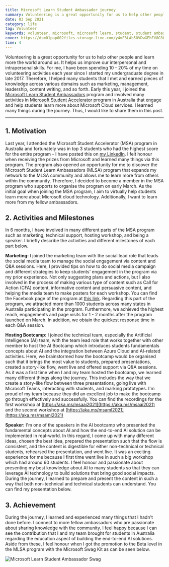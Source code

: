 ```yaml
---
title: Microsoft Learn Student Ambassador journey
summary: Volunteering is a great opportunity for us to help other people and learn more the world around us. It helps us improve our interpersonal and intrapersonal skills. Early this year, I joined the Microsoft Learn Student Ambassadors program and involved many activities in Microsoft Student Accelerator program in Australia that engage and help students learn more about Microsoft Cloud services. I learned many things during the journey. Thus, I would like to share them in this post.
date: 03 Sep 2021
category: life
tag: Volunteer
keywords: volunteer, microsoft, microsoft learn, student, student ambassador, journey, learning, hosting event, reflection, speaker, AI fundamentals, building end-to-end AI solution, microsoft student accelerator, microsoft learn student ambassadors
cover: https://dsm01pap002files.storage.live.com/y4mF3LAb5OVDwGEhFV8G3L6Agetx9QabT7A_2Moo2num596fLhdT5L3ttj7UkizdZ8aLJ3NiLuOrFa9OXBivFwEtlJ3ZffU-plHfriqlYdeDi4s9gFjvAgqhn2HhRcgULE8-a7Rbwk6asmDQBnflKW1kOQgNh_FqRR7ayTre-RkZbyPPWayDNd1D_JQxcz9yvQM?width=1286&height=848&cropmode=none
time: 4
---
```


Volunteering is a great opportunity for us to help other people and learn more the world around us. It helps us improve our interpersonal and intrapersonal skills. For me, I have been spending 10 - 20% of my time on volunteering activities each year since I started my undergraduate degree in late 2017. Therefore, I helped many students that I met and earned pieces of knowledge across various domains such as marketing, management, leadership, content writing, and so forth. Early this year, I joined the [Microsoft Learn Student Ambassadors](https://studentambassadors.microsoft.com/) program and involved many activities in [Microsoft Student Accelerator](https://www.facebook.com/msaaussie/) program in Australia that engage and help students learn more about Microsoft Cloud services. I learned many things during the journey. Thus, I would like to share them in this post.

---

## 1. Motivation

Last year, I attended the Microsoft Student Accelerator (MSA) program in Australia and fortunately was in top 3 students who had the highest score for the entire program - I have posted this on [my LinkedIn](https://www.linkedin.com/posts/hung-du_msa2020-microsoft-iot-activity-6741933669176504320-R7If). I felt honour when receiving the prizes from Microsoft and learned many things via this program. The program also opened an opportunity for me to discover the Microsoft Student Learn Ambassadors (MLSA) program that expands my network to the MLSA community and allows me to learn more from others within the community. Therefore, I decided to become a member in the MSA program who supports to organise the program on early March. As the initial goal when joining the MSA program, I aim to virtually help students learn more about Microsoft cloud technology. Additionally, I want to learn more from my fellow ambassadors.

## 2. Activities and Milestones

In 6 months, I have involved in many different parts of the MSA program such as marketing, technical support, hosting workshop, and being a speaker. I briefly describe the activities and different milestones of each part below.

__Marketing:__ I joined the marketing team with the social lead role that leads the social media team to manage the social engagement via content and Q&A sessions. Here, I provided tips on how to do social media campaign and different strategies to keep students' engagement in the program via my prior experience. Not only suggesting plans and actions, but I also involved in the process of making various type of content such as Call for Action (CFA) content, informative content and persuasive content, and helping the media team to make posters for each workshop. You can find the Facebook page of the program at [this link](https://www.facebook.com/msaaussie/). Regarding this part of the program, we attracted more than 1000 students across many states in Australia participating in the program. Furthermore, we achieved the highest reach, engagements and page visits for 1 - 2 months after the program launched on March. In addition, we obtain the quickest response time in each Q&A session.

__Hosting Bootcamp:__ I joined the technical team, especially the Artificial Intelligence (AI) team, with the team lead role that works together with other member to host the AI Bootcamp which introduces students fundamentals concepts about AI and the integration between Azure Cloud and AI-related activities. Here, we brainstormed how the bootcamp would be organised such that it brings the most value to students, prepared presentations, created a story-like flow, went live and offered support via Q&A sessions. As it was a first time when I and my team hosted the bootcamp, we learned many different things along the journey. This includes the way that we create a story-like flow between three presentations, going live with Microsoft Teams, interacting with students, and marking prototypes. I'm proud of my team because they did an excellent job to make the bootcamp go through effectively and successfully. You can find the recordings for the first workshop at [https://aka.ms/msaai2021](https://aka.ms/msaai2021) and the second workshop at [https://aka.ms/msaml2021](https://aka.ms/msaml2021)

__Speaker:__ I'm one of the speakers in the AI bootcamp who presented the fundamental concepts about AI and how the end-to-end AI solution can be implemented in real-world. In this regard, I come up with many different ideas, chosen the best idea, prepared the presentation such that the flow is consistent, and the content is digestible for either non-technical or technical students, rehearsed the presentation, and went live. It was an exciting experience for me because I first time went live in such a big workshop which had around 60 students. I feel honour and passionate about presenting my best knowledge about AI to many students so that they can leverage AI technology to build solutions that bring good social impacts. During the journey, I learned to prepare and present the content in such a way that both non-technical and technical students can understand. You can find my presentation below.

## 3. Achievement

During the journey, I learned and experienced many things that I hadn't done before. I connect to more fellow ambassadors who are passionate about sharing knowledge with the community. I feel happy because I can see the contribution that I and my team brought for students in Australia regarding the education aspect of building the end-to-end AI solutions. Aside from these, I feel honour when I got the promotion to the Beta level in the MLSA program with the Microsoft Swag Kit as can be seen below.

![Microsoft Learn Student Ambassador Swag](https://dsm01pap002files.storage.live.com/y4mWvCNZ8R_yDf9qx4-lOVu2spLLC1lAlLgwxlZjqkhONHVnghRhob-gJK-x-0iD52EW566Cv84Fu1VHSn04vt4UoHiGUf1Z_Oda9LFQyVN1e6jB8wirqCicOEFEfN58els-7E7LwvNekMI6dXoka9qrLRgGpiVvdg-gRLLVvspZAznD84dg7bYlA4XP0zF2CvL?width=4032&height=3024&cropmode=none)
